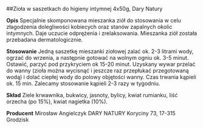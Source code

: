 ##Zioła w saszetkach do higieny intymnej 4x50g, Dary Natury

**Opis** Specjalnie skomponowana mieszanka ziół do stosowania w celu złagodzenia dolegliwości kobiecych oraz stanów zapalnych okolic intymnych. Daje uczucie odprężenia i zrelaksowania. Mieszanka ziół została przebadana dermatologicznie.

**Stosowanie** Jedną saszetkę mieszanki ziołowej zalać ok. 2-3 litrami wody, ogrzać do wrzenia, a następnie gotować na wolnym ogniu ok. 3-5 minut. Ostawić, parzyć pod przykryciem ok 15-20 minut. Uzyskany wywar przelać do wanny (zioła można wycisnąć i jeszcze raz przepłukać przegotowaną wodą) i dolać ciepłej wody do polowy objętości wanny. Czas trwania kąpieli ok. 15 min. Zalecamy stosowanie kąpieli 2-3 razy w tygodniu.

**Skład** Ziele krwawnika, bukwicy, jasnoty, bylicy, kwiat rumianku, liść orzecha (po 15%), kwiat nagietka (10%).

**Producent** Mirosław Angielczyk DARY NATURY
Koryciny 73, 17-315 Grodzisk

